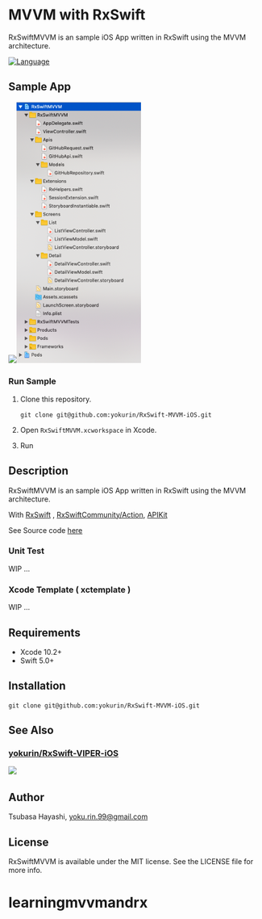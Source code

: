 # MVVM with RxSwift

RxSwiftMVVM is an sample iOS App written in RxSwift using the MVVM architecture.  

[![Language](https://img.shields.io/badge/language-Swift%205.0-orange.svg)](https://swift.org)

## Sample App

<img src="./READMEResources/RxSwiftMVVM-Demo.gif" width="51%"><img src="./READMEResources/ProjectTree.png" width="49%">

### Run Sample 
1. Clone this repository.
    ```
    git clone git@github.com:yokurin/RxSwift-MVVM-iOS.git
    ```

2. Open `RxSwiftMVVM.xcworkspace` in Xcode. 

3. Run

## Description

RxSwiftMVVM is an sample iOS App written in RxSwift using the MVVM architecture.  

With [RxSwift](https://github.com/ReactiveX/RxSwift) , [RxSwiftCommunity/Action](https://github.com/RxSwiftCommunity/Action),  [APIKit](https://github.com/ishkawa/APIKit)

See Source code [here](https://github.com/yokurin/RxSwift-MVVM-iOS/tree/master/RxSwiftMVVM/Screens)

### Unit Test 

WIP ... 

### Xcode Template ( xctemplate )

WIP ...

## Requirements

- Xcode 10.2+
- Swift 5.0+

## Installation

```
git clone git@github.com:yokurin/RxSwift-MVVM-iOS.git
```

## See Also
### [yokurin/RxSwift-VIPER-iOS](https://github.com/yokurin/RxSwift-VIPER-iOS)
<img src="https://github.com/yokurin/RxSwift-VIPER-iOS/blob/master/READMEResources/diagram.jpg">


## Author

Tsubasa Hayashi, yoku.rin.99@gmail.com

## License

RxSwiftMVVM is available under the MIT license. See the LICENSE file for more info.
# learningmvvmandrx
